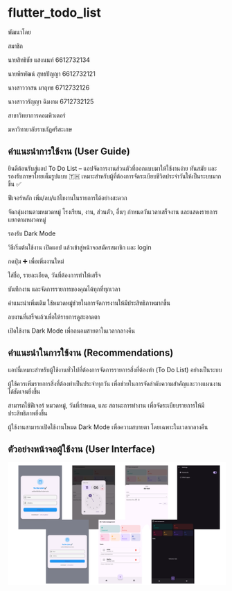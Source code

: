 # flutter_todo_list

พัฒนาโดย

สมาชิก 

นายสิทธิชัย แสงนนท์ 6612732134

นายพีรพัฒน์ สุทธปัญญา 6612732121

นางสาววาสน มาฤทธ 6712732126

นางสาววรัญญา ฉิมงาม 6712732125

สาขาวิทยาการคอมพิวเตอร์

มหาวิทายาลัยราชภัฏศรีสะเกษ

## คำแนะนำการใช้งาน (User Guide)

ยินดีต้อนรับสู่แอป To Do List – แอปจัดการงานส่วนตัวที่ออกแบบมาให้ใช้งานง่าย ทันสมัย และรองรับภาษาไทยเต็มรูปแบบ 🇹🇭
เหมาะสำหรับผู้ที่ต้องการจัดระเบียบชีวิตประจำวันให้เป็นระบบมากขึ้น ✅

ฟีเจอร์หลัก
เพิ่ม/ลบ/แก้ไขงานในรายการได้อย่างสะดวก

จัดกลุ่มงานตามหมวดหมู่ โรงเรียน, งาน, ส่วนตัว, อื่นๆ
กำหนดวันเวลาเสร็จงาน และแสดงรายการแยกตามหมวดหมู่

รองรับ Dark Mode 

วิธีเริ่มต้นใช้งาน
เปิดแอป แล้วเข้าสู่หน้าจอสมัครสมาชิก และ login

กดปุ่ม ➕ เพื่อเพิ่มงานใหม่

ใส่ชื่อ, รายละเอียด, วันที่ต้องการทำให้เสร็จ

บันทึกงาน และจัดการรายการของคุณได้ทุกที่ทุกเวลา

คำแนะนำเพิ่มเติม
ใช้หมวดหมู่ช่วยในการจัดการงานให้มีประสิทธิภาพมากขึ้น

ลบงานที่เสร็จแล้วเพื่อให้รายการดูสะอาดตา

เปิดใช้งาน Dark Mode เพื่อถนอมสายตาในเวลากลางคืน

## คำแนะนำในการใช้งาน (Recommendations)

แอปนี้เหมาะสำหรับผู้ใช้งานทั่วไปที่ต้องการจัดการรายการสิ่งที่ต้องทำ (To Do List) อย่างเป็นระบบ 

ผู้ใช้ควรเพิ่มรายการสิ่งที่ต้องทำเป็นประจำทุกวัน เพื่อช่วยในการจัดลำดับความสำคัญและวางแผนงานได้ชัดเจนยิ่งขึ้น

สามารถใช้ฟีเจอร์ หมวดหมู่, วันที่กำหนด, และ สถานะการทำงาน เพื่อจัดระเบียบรายการให้มีประสิทธิภาพยิ่งขึ้น

ผู้ใช้งานสามารถเปิดใช้งานโหมด Dark Mode เพื่อความสบายตา โดยเฉพาะในเวลากลางคืน

## ตัวอย่างหน้าจอผู้ใช้งาน (User Interface)
![หน้าจอแอป](./assets/images/ToDo-UI.png)